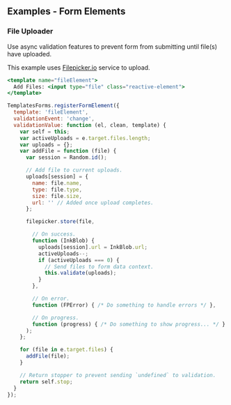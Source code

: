 ## Examples - Form Elements

### File Uploader

Use async validation features to prevent form from submitting until file(s) have uploaded.

This example uses [Filepicker.io](http://filepicker.io) service to upload.

```handlebars
<template name="fileElement">
  Add Files: <input type="file" class="reactive-element">
</template>
```

```javascript
TemplatesForms.registerFormElement({
  template: 'fileElement',
  validationEvent: 'change',
  validationValue: function (el, clean, template) {
    var self = this;
    var activeUploads = e.target.files.length;
    var uploads = {};
    var addFile = function (file) {
      var session = Random.id();

      // Add file to current uploads.
      uploads[session] = {
        name: file.name,
        type: file.type,
        size: file.size,
        url: '' // Added once upload completes.
      };

      filepicker.store(file,

        // On success.
        function (InkBlob) {
          uploads[session].url = InkBlob.url;
          activeUploads--;
          if (activeUploads === 0) {
            // Send files to form data context.
            this.validate(uploads);
          }
        },

        // On error.
        function (FPError) { /* Do something to handle errors */ },

        // On progress.
        function (progress) { /* Do something to show progress... */ }
      );
    };

    for (file in e.target.files) {
      addFile(file);
    }

    // Return stopper to prevent sending `undefined` to validation.
    return self.stop;
  }
});
```